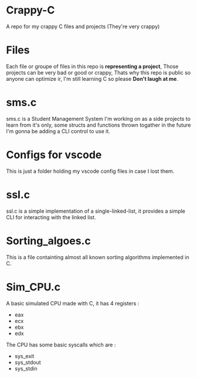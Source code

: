 # Crappy-C
A repo for my crappy C files and projects (They're very crappy)

# Files

Each file or groupe of files in this repo is **representing a project**, Those projects can
be very bad or good or crappy, Thats why this repo is public so anyone can optimize ir, I'm still learning C
so please **Don't laugh at me**.

# sms.c


sms.c is a Student Management System I'm working on as a side projects to learn from it's only, 
some structs and functions thrown togather in the future I'm gonna be adding a CLI control to use it.
# Configs for vscode


This is just a folder holding my vscode config files in case I lost them.

# ssl.c

ssl.c is a simple implementation of a single-linked-list, 
it provides a simple CLI for interacting with the linked 
list.

# Sorting_algoes.c

This is a file containting almost all known sorting algorithms implemented in C.

# Sim_CPU.c
A basic simulated CPU made with C, it has 4 registers : 
- eax
- ecx
- ebx
- edx

The CPU has some basic syscalls which are :
- sys_exit
- sys_stdout
- sys_stdin
